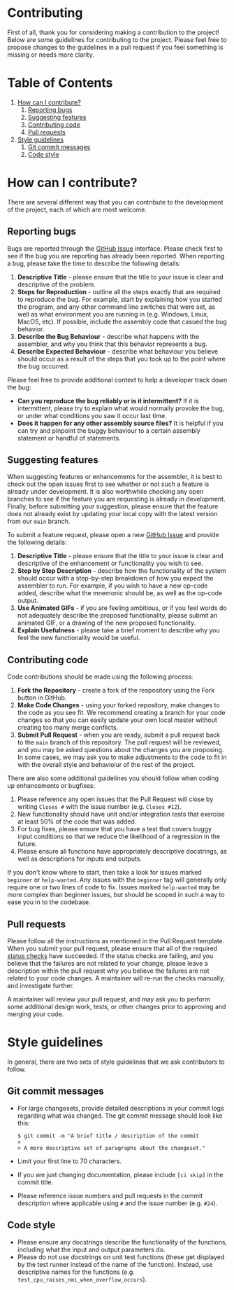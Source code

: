 # Contributing

First of all, thank you for considering making a contribution to the project! Below are some guidelines for contributing 
to the project. Please feel free to propose changes to the guidelines in a pull request if you feel something is missing
or needs more clarity.

# Table of Contents

1. [How can I contribute?](#how-can-i-contribute)
    1. [Reporting bugs](#reporting-bugs)
    2. [Suggesting features](#suggesting-features)
    3. [Contributing code](#contributing-code)
    4. [Pull requests](#pull-requests)
2. [Style guidelines](#style-guidelines)
    1. [Git commit messages](#git-commit-messages)
    2. [Code style](#code-style)

# How can I contribute?

There are several different way that you can contribute to the development of the project, each of which are most 
welcome.

## Reporting bugs

Bugs are reported through the [GitHub Issue](https://github.com/craigthomas/CoCo3Java/issues) interface. Please check
first to see if the bug you are reporting has already been reported. When reporting a bug, please take the time to 
describe the following details:

1. **Descriptive Title** - please ensure that the title to your issue is clear and descriptive of the problem. 
2. **Steps for Reproduction** - outline all the steps exactly that are required to reproduce the bug. For example,
start by explaining how you started the program, and any other command line switches
that were set, as well as what environment you are running in (e.g. Windows, Linux, MacOS, etc). If possible, 
include the assembly code that casued the bug behavior.
3. **Describe the Bug Behaviour** - describe what happens with the assembler, and why you think that this behavior
represents a bug. 
4. **Describe Expected Behaviour** - describe what behaviour you believe should occur as a result of the steps
that you took up to the point where the bug occurred.

Please feel free to provide additional context to help a developer track down the bug:

* **Can you reproduce the bug reliably or is it intermittent?** If it is intermittent, please try to explain what 
would normally provoke the bug, or under what conditions you saw it occur last time.
* **Does it happen for any other assembly source files?** It is helpful if you can try and pinpoint the buggy behaviour to a certain
assembly statement or handful of statements. 

## Suggesting features

When suggesting features or enhancements for the assembler, it is best to check out the open issues first to see whether
or not such a feature is already under development. It is also worthwhile checking any open branches to see if the 
feature you are requesting is already in development. Finally, before submitting your suggestion, please ensure that 
the feature does not already exist by updating your local copy with the latest version from our `main` branch.

To submit a feature request, please open a new [GitHub Issue](https://github.com/craigthomas/CoCo3Java/issues) and
provide the following details:

1. **Descriptive Title** - please ensure that the title to your issue is clear and descriptive of the enhancement or
functionality you wish to see.
2. **Step by Step Description** - describe how the functionality of the system should occur with a step-by-step breakdown
of how you expect the assembler to run. For example, if you wish to have a new op-code added, describe what the mnemonic
should be, as well as the op-code output. 
3. **Use Animated GIFs** - if you are feeling ambitious, or if you feel words do not adequately describe the proposed
functionality, please submit an animated GIF, or a drawing of the new proposed functionality.
4. **Explain Usefulness** - please take a brief moment to describe why you feel the new functionality would be useful.

## Contributing code

Code contributions should be made using the following process:

1. **Fork the Repository** - create a fork of the respository using the Fork button in GitHub.
2. **Make Code Changes** - using your forked repository, make changes to the code as you see fit. We recommend creating a
branch for your code changes so that you can easily update your own local master without creating too many merge 
conflicts.
3. **Submit Pull Request** - when you are ready, submit a pull request back to the `main` branch of this repository.
The pull request will be reviewed, and you may be asked questions about the changes you are proposing. In some cases,
we may ask you to make adjustments to the code to fit in with the overall style and behavioiur of the rest of the
project. 

There are also some additional guidelines you should follow when coding up enhancements or bugfixes:

1. Please reference any open issues that the Pull Request will close by writing `Closes #` with the issue number (e.g. `Closes #12`).
2. New functionality should have unit and/or integration tests that exercise at least 50% of the code that was added. 
3. For bug fixes, please ensure that you have a test that covers buggy input conditions so that we reduce the likelihood of 
a regression in the future. 
4. Please ensure all functions have appropriately descriptive docstrings, as well as descriptions for inputs and outputs. 

If you don't know where to start, then take a look for issues marked `beginner` or `help-wanted`. Any issues with the `beginner` tag
will generally only require one or two lines of code to fix. Issues marked `help-wanted` may be more complex than beginner issues,
but should be scoped in such a way to ease you in to the codebase.

## Pull requests

Please follow all the instructions as mentioned in the Pull Request template. When you submit your pull request, please ensure that 
all of the required [status checks](https://help.github.com/articles/about-status-checks/) have succeeded. If the status checks
are failing, and you believe that the failures are not related to your change, please leave a description within the pull request why
you believe the failures are not related to your code changes. A maintainer will re-run the checks manually, and investigate further.

A maintainer will review your pull request, and may ask you to perform some additional design work, tests, or other changes prior
to approving and merging your code. 

# Style guidelines

In general, there are two sets of style guidelines that we ask contributors to follow.

## Git commit messages

* For large changesets, provide detailed descriptions in your commit logs regarding what was changed. The git commit message should
look like this:

    ```
    $ git commit -m "A brief title / description of the commit
    >
    > A more descriptive set of paragraphs about the changeset."
    ```
    
* Limit your first line to 70 characters.
* If you are just changing documentation, please include `[ci skip]` in the commit title.
* Please reference issue numbers and pull requests in the commit description where applicable using `#` and the issue number (e.g.
`#24`).

## Code style

* Please ensure any docstrings describe the functionality of the functions, including what the input and output parameters
do.
* Please do not use docstrings on unit test functions (these get displayed by the test runner instead of the name of the function). 
Instead, use descriptive names for the functions (e.g. `test_cpu_raises_nmi_when_overflow_occurs`).
